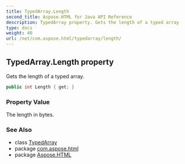 ```yaml
---
title: TypedArray.Length
second_title: Aspose.HTML for Java API Reference
description: TypedArray property. Gets the length of a typed array
type: docs
weight: 40
url: /net/com.aspose.html/typedarray/length/
---
```

## TypedArray.Length property

Gets the length of a typed array.

```java
public int Length { get; }
```

### Property Value

The length in bytes.

### See Also

* class [TypedArray](../)
* package [com.aspose.html](../../typedarray/)
* package [Aspose.HTML](../../../)
